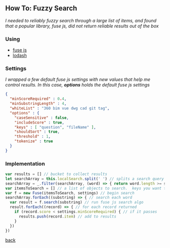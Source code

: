 ## How To: Fuzzy Search
*I needed to reliably fuzzy search through a large list of items, and found that a popular library, fuse js, did not return reliable results out of the box*

### Using
* [fuse js](http://fusejs.io/)
* [lodash](https://lodash.com/docs/4.17.5)

### Settings
*I wrapped a few default fuse js settings with new values that help me control results.  In this case, **options** holds the default fuse js settings*
```json
{
  "minScoreRequired" : 0.4,
  "minSubstringLength" : 4,
  "whiteList" : "360 bim vue dwg cad git tag",
  "options" : {
    "caseSensitive" : false,
    "includeScore" : true,
    "keys" : [ "question", "fileName" ],
    "shouldSort" : true,
    "threshold" : 1,
    "tokenize" : true
  }
}
```

### Implementation
```javascript
var results = [] // bucket to collect results
let searchArray = this.localSearch.split(' ') // splits a search query into seperate words
searchArray = _.filter(searchArray, (word) => { return word.length >= settings.minSubstringLength || settings.whiteList.includes(word) }) // filter search array down to desired words to search
var itemsToSearch = [] // a list of objects to search.  keys you want to search should be defined in settings.keys
var f = new Fuse(itemsToSearch, settings) // begin search
searchArray.forEach((substring) => { // search each word
  var result = f.search(substring) // run fuse js search algo
  result.forEach((record) => { // for each record returned
    if (record.score < settings.minScoreRequired) { // if it passes
      results.push(record.item) // add to results
    }
  })
})
```

[back](.)
